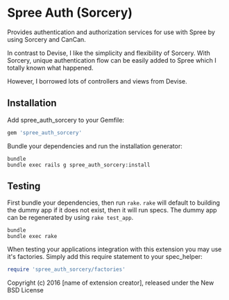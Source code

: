 Spree Auth (Sorcery)
================

Provides authentication and authorization services for use with Spree by using Sorcery and CanCan.

In contrast to Devise, I like the simplicity and flexibility of Sorcery. With Sorcery, unique authentication flow can be easily added to Spree which I totally known what happened.

However, I borrowed lots of controllers and views from Devise.

Installation
------------

Add spree_auth_sorcery to your Gemfile:

```ruby
gem 'spree_auth_sorcery'
```

Bundle your dependencies and run the installation generator:

```shell
bundle
bundle exec rails g spree_auth_sorcery:install
```

Testing
-------

First bundle your dependencies, then run `rake`. `rake` will default to building the dummy app if it does not exist, then it will run specs. The dummy app can be regenerated by using `rake test_app`.

```shell
bundle
bundle exec rake
```

When testing your applications integration with this extension you may use it's factories.
Simply add this require statement to your spec_helper:

```ruby
require 'spree_auth_sorcery/factories'
```

Copyright (c) 2016 [name of extension creator], released under the New BSD License
